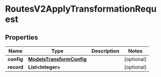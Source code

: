 

# RoutesV2ApplyTransformationRequest


## Properties

| Name | Type | Description | Notes |
|------------ | ------------- | ------------- | -------------|
|**config** | [**ModelsTransformConfig**](ModelsTransformConfig.md) |  |  [optional] |
|**record** | **List&lt;Integer&gt;** |  |  [optional] |




